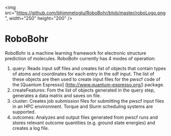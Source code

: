 <img src="https://github.com/bhimmetoglu/RoboBohr/blob/master/roboLogo.png", width="250" height="200" />

# RoboBohr
RoboBohr is a machine learning framework for electronic structure prediction of molecules. 
RoboBohr currently has 4 modes of operation:
1. query: Reads input sdf files and creates list of objects that contain types of atoms and coordinates for each entry in the sdf input. The list of these objects are then used to create input files for the pwscf code of the [Quantum Espresso] (http://www.quantum-espresso.org/) package.
2. createFeatures: Fom the list of objects generated in the query step, generates a data matrix and saves on file.
3. cluster: Creates job submission files for submitting the pwscf input files in an HPC environment. Torque and Slurm scheduling systems are supported.
4. outcomes: Analyzes and output files generated from pwscf runs and stores relevant outcome quantities (e.g. ground state energies) and creates a log file.


